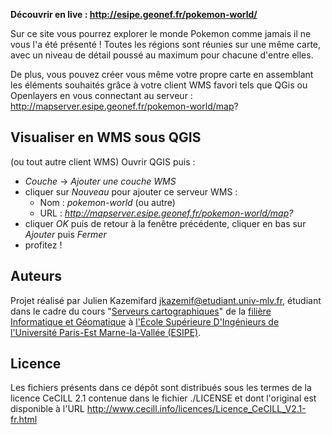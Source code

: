 
**Découvrir en live : http://esipe.geonef.fr/pokemon-world/**

Sur ce site vous pourrez explorer le monde Pokemon comme jamais il ne vous l'a
été présenté ! Toutes les régions sont réunies sur une même carte, avec un
niveau de détail poussé au maximum pour chacune d'entre elles.

De plus, vous pouvez créer vous même votre propre carte en assemblant
les éléments souhaités grâce à votre client WMS favori tels que QGis ou
Openlayers en vous connectant au serveur : http://mapserver.esipe.geonef.fr/pokemon-world/map?

Visualiser en WMS sous QGIS
---------------------------
(ou tout autre client WMS)
Ouvrir QGIS puis :
 * *Couche* -> *Ajouter une couche WMS*
 * cliquer sur *Nouveau* pour ajouter ce serveur WMS :
   * Nom : *pokemon-world* (ou autre)
   * URL : *http://mapserver.esipe.geonef.fr/pokemon-world/map?*
 * cliquer *OK* puis de retour à la fenêtre précédente, cliquer en bas sur *Ajouter* puis *Fermer*
 * profitez !

Auteurs
-------
Projet réalisé par Julien Kazemifard <jkazemif@etudiant.univ-mlv.fr>, étudiant
dans le cadre du cours
"[Serveurs cartographiques](http://www.geonef.fr/doc/cours/mapserver-et-wms/])"
de la [filière Informatique et Géomatique](http://esipe.u-pem.fr/filieres/informatique-et-geomatique/) à
[l'École Supérieure D'Ingénieurs de l'Université Paris-Est Marne-la-Vallée (ESIPE)](http://esipe.u-pem.fr/).


Licence
-------

Les fichiers présents dans ce dépôt sont distribués sous les termes de
la licence CeCILL 2.1 contenue dans le fichier ./LICENSE et dont l'original
est disponible à l'URL http://www.cecill.info/licences/Licence_CeCILL_V2.1-fr.html
